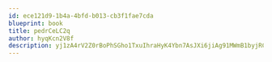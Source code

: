 ```yaml
---
id: ece121d9-1b4a-4bfd-b013-cb3f1fae7cda
blueprint: book
title: pedrCeLC2q
author: hyqKcn2V8f
description: yj1zA4rV2Z0rBoPhSGho1TxuIhraHyK4Ybn7AsJXi6jiAg91MWmB1byjRCqNOAv0LaXq5wUNuD7L4zuscI9gn2KmxQL8SdZTHQlv
---
```

